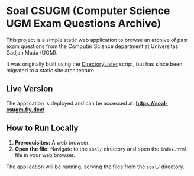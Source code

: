 # Soal CSUGM (Computer Science UGM Exam Questions Archive)

This project is a simple static web application to browse an archive of past exam questions from the Computer Science department at Universitas Gadjah Mada (UGM).

It was originally built using the [DirectoryLister](https://www.directorylister.com/) script, but has since been migrated to a static site architecture.

## Live Version

The application is deployed and can be accessed at: **https://soal-csugm.fly.dev/**

## How to Run Locally

1.  **Prerequisites:** A web browser.
2.  **Open the file:** Navigate to the `soal/` directory and open the `index.html` file in your web browser.

The application will be running, serving the files from the `soal/` directory.
